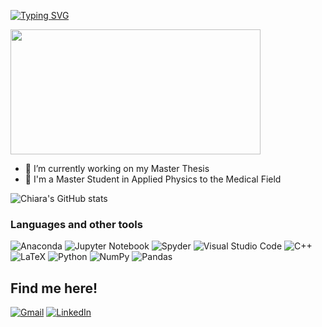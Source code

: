 

<!-- Typing SVG by DenverCoder1 - https://github.com/DenverCoder1/readme-typing-svg -->
[![Typing SVG](https://readme-typing-svg.herokuapp.com?font=Noto+Serif&size=19&duration=4998&color=F7F7F7&center=true&multiline=true&lines=Hi+there%2C+I'm+Chiara+Vece;I'm+studying+Applied+Physics+at+Unibo+%F0%9F%91%A9%E2%80%8D%F0%9F%92%BB)](https://git.io/typing-svg)




<img src="https://influencertoday.it/wp-content/uploads/2020/07/1595221002_0x0.jpg" width="400" height="200" align="center" />


- 🔭 I’m currently working on my Master Thesis
- 💬 I'm a Master Student in Applied Physics to the Medical Field

![Chiara's GitHub stats](https://github-readme-stats.vercel.app/api?username=chiaravece&show_icons=true&theme=cobalt)


### Languages and other tools
![Anaconda](https://img.shields.io/badge/Anaconda-%2344A833.svg?style=for-the-badge&logo=anaconda&logoColor=white)
![Jupyter Notebook](https://img.shields.io/badge/jupyter-%23FA0F00.svg?style=for-the-badge&logo=jupyter&logoColor=white)
![Spyder](https://img.shields.io/badge/Spyder-838485?style=for-the-badge&logo=spyder%20ide&logoColor=maroon)
![Visual Studio Code](https://img.shields.io/badge/Visual%20Studio%20Code-0078d7.svg?style=for-the-badge&logo=visual-studio-code&logoColor=white)
![C++](https://img.shields.io/badge/c++-%2300599C.svg?style=for-the-badge&logo=c%2B%2B&logoColor=white)
![LaTeX](https://img.shields.io/badge/latex-%23008080.svg?style=for-the-badge&logo=latex&logoColor=white)
![Python](https://img.shields.io/badge/python-3670A0?style=for-the-badge&logo=python&logoColor=ffdd54)
![NumPy](https://img.shields.io/badge/numpy-%23013243.svg?style=for-the-badge&logo=numpy&logoColor=white)
![Pandas](https://img.shields.io/badge/pandas-%23150458.svg?style=for-the-badge&logo=pandas&logoColor=white)




## Find me here!

[![Gmail](https://img.shields.io/badge/Gmail-D14836?style=for-the-badge&logo=gmail&logoColor=white)](mailto:chiaravece99@gmail.com)
[![LinkedIn](https://img.shields.io/badge/linkedin-%230077B5.svg?style=for-the-badge&logo=linkedin&logoColor=white)](https://www.linkedin.com/in/chiara-vece-cv3299/)




